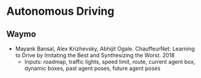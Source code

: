 # Autonomous Driving

## Waymo
- Mayank Bansal, Alex Krizhevsky, Abhijit Ogale. ChauffeurNet: Learning to Drive by Imitating the Best and Synthesizing the Worst. 2018
	- Inputs: roadmap, traffic lights, speed limit, route, current agent box, dynamic boxes, past agent poses, future agent poses